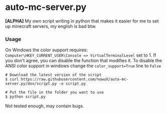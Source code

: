 # auto-mc-server.py

**[ALPHA]** My own script writing in python that makes it easier for me to set up minecraft servers, my english is bad
btw.

### Usage

On Windows the color support requires: `Computer\HKEY_CURRENT_USER\Console => VirtualTerminalLevel` set to 1.
If you don't agree, you can disable the function that modifies it. To disable the ANSI color support in windows change
the `color_support=True` line to `False`

```shell
# Download the latest version of the script
$ curl https://raw.githubusercontent.com/nowuX/auto-mc-server.py/dev/script.py -o script.py

# Put the file in the folder you want to use
$ python script.py
```

Not tested enough, may contain bugs.

